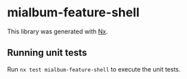 # mialbum-feature-shell

This library was generated with [Nx](https://nx.dev).

## Running unit tests

Run `nx test mialbum-feature-shell` to execute the unit tests.
